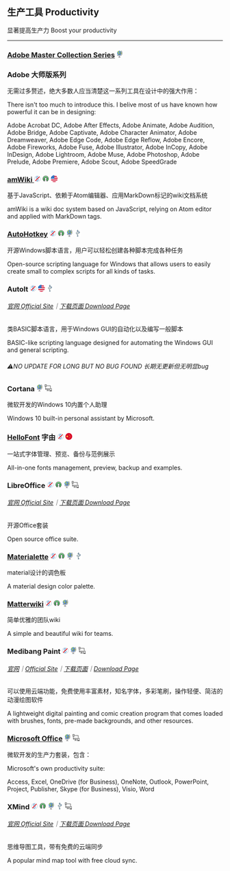 ## 生产工具   Productivity

显著提高生产力   Boost your productivity

---

### [Adobe Master Collection Series](https://www.adobe.com/creativecloud.html) ![](/assets/earth-globe.png)

### Adobe 大师版系列

无需过多赘述，绝大多数人应当清楚这一系列工具在设计中的强大作用：

There isn't too much to introduce this. I belive most of us have known how powerful it can be in designing:

Adobe Acrobat DC, Adobe After Effects, Adobe Animate, Adobe Audition, Adobe Bridge, Adobe Captivate, Adobe Character Animator, Adobe Dreamweaver, Adobe Edge Code, Adobe Edge Reflow, Adobe Encore, Adobe Fireworks, Adobe Fuse, Adobe Illustrator, Adobe InCopy, Adobe InDesign, Adobe Lightroom, Adobe Muse, Adobe Photoshop, Adobe Prelude, Adobe Premiere, Adobe Scout, Adobe SpeedGrade

### [amWiki ](https://github.com/TevinLi/amWiki)![](/assets/图片2.png) ![](/assets/open-source-icon.png) ![](/assets/united-states.png)

基于JavaScript、依赖于Atom编辑器、应用MarkDown标记的wiki文档系统

amWiki is a wiki doc system based on JavaScript, relying on Atom editor and applied with MarkDown tags.

### [AutoHotkey](https://www.autohotkey.com/) ![](/assets/图片2.png) ![](/assets/open-source-icon.png) ![](/assets/earth-globe.png) ![](/assets/usb.png)

开源Windows脚本语言，用户可以轻松创建各种脚本完成各种任务

Open-source scripting language for Windows that allows users to easily create small to complex scripts for all kinds of tasks.

### AutoIt ![](/assets/图片2.png) ![](/assets/united-states.png) ![](/assets/usb.png)

###### [官网 Official Site](https://www.autoitscript.com/site/autoit/)｜[下载页面 Download Page](https://www.autoitscript.com/site/autoit/downloads/)

类BASIC脚本语言，用于Windows GUI的自动化以及编写一般脚本

BASIC-like scripting language designed for automating the Windows GUI and general scripting.

###### ⚠NO UPDATE FOR LONG BUT NO BUG FOUND   长期无更新但无明显bug

### Cortana ![](/assets/earth-globe.png) ![](/assets/multi_platform.png)

微软开发的Windows 10内置个人助理

Windows 10 built-in personal assistant by Microsoft.

### [HelloFont](http://www.hellofont.cn/index.php) 字由 ![](/assets/图片2.png) ![](/assets/china.png)

一站式字体管理、预览、备份与范例展示

All-in-one fonts management, preview, backup and examples.

### LibreOffice ![](/assets/图片2.png) ![](/assets/open-source-icon.png) ![](/assets/earth-globe.png) ![](/assets/multi_platform.png)

###### [官网 Official Site](https://www.libreoffice.org/)｜[下载页面 Download Page](https://www.libreoffice.org/download/download/)

开源Office套装

Open source office suite.

### [Materialette](https://github.com/mike-schultz/materialette) ![](/assets/图片2.png) ![](/assets/open-source-icon.png) ![](/assets/earth-globe.png) ![](/assets/usb.png)

material设计的调色板

A material design color palette.

### [Matterwiki](https://github.com/Matterwiki/Matterwiki) ![](/assets/图片2.png) ![](/assets/open-source-icon.png) ![](/assets/earth-globe.png)

简单优雅的团队wiki

A simple and beautiful wiki for teams.

### Medibang Paint ![](/assets/图片2.png) ![](/assets/earth-globe.png) ![](/assets/multi_platform.png)

###### [官网](https://medibangpaint.com/zh_CN/)｜[Official Site](https://medibangpaint.com/en/)｜[下载页面](https://medibangpaint.com/zh_CN/app-download/)｜[Download Page](https://medibangpaint.com/en/app-download/)

可以使用云端功能，免费使用丰富素材，知名字体，多彩笔刷，操作轻便、简洁的动漫绘图软件

A lightweight digital painting and comic creation program that comes loaded with brushes, fonts, pre-made backgrounds, and other resources.

### [Microsoft Office](http://www.office.com) ![](/assets/earth-globe.png) ![](/assets/multi_platform.png)

微软开发的生产力套装，包含：

Microsoft's own productivity suite:

Access, Excel, OneDrive \(for Business\), OneNote, Outlook, PowerPoint, Project, Publisher, Skype \(for Business\), Visio, Word

### XMind ![](/assets/图片2.png) ![](/assets/open-source-icon.png) ![](/assets/earth-globe.png) ![](/assets/usb.png) ![](/assets/multi_platform.png)

###### [官网 Official Site](http://www.xmind.net/)｜[下载页面 Download Page](http://www.xmind.net/download/win/)

思维导图工具，带有免费的云端同步

A popular mind map tool with free cloud sync.

